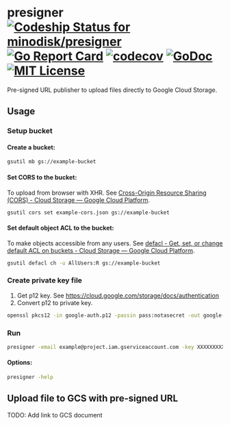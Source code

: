 # presigner [ ![Codeship Status for minodisk/presigner](https://img.shields.io/codeship/7e793c10-01bb-0135-39d5-52a787a130cb/master.svg?style=flat)](https://app.codeship.com/projects/212925) [![Go Report Card](https://goreportcard.com/badge/github.com/minodisk/presigner)](https://goreportcard.com/report/github.com/minodisk/presigner) [![codecov](https://codecov.io/gh/minodisk/presigner/branch/master/graph/badge.svg)](https://codecov.io/gh/minodisk/presigner) [![GoDoc](https://img.shields.io/badge/godoc-reference-5272B4.svg?style=flat)](https://godoc.org/github.com/minodisk/presigner) [![MIT License](http://img.shields.io/badge/license-MIT-blue.svg?style=flat)](LICENSE)

Pre-signed URL publisher to upload files directly to Google Cloud Storage.

## Usage

### Setup bucket

#### Create a bucket:

```sh
gsutil mb gs://example-bucket
```

#### Set CORS to the bucket:

To upload from browser with XHR. See [Cross-Origin Resource Sharing (CORS) - Cloud Storage — Google Cloud Platform](https://cloud.google.com/storage/docs/cross-origin).

```sh
gsutil cors set example-cors.json gs://example-bucket
```

#### Set default object ACL to the bucket:

To make objects accessible from any users. See [defacl - Get, set, or change default ACL on buckets - Cloud Storage — Google Cloud Platform](https://cloud.google.com/storage/docs/gsutil/commands/defacl#ch).

```sh
gsutil defacl ch -u AllUsers:R gs://example-bucket
```

### Create private key file

1. Get p12 key. See https://cloud.google.com/storage/docs/authentication
1. Convert p12 to private key.

```sh
openssl pkcs12 -in google-auth.p12 -passin pass:notasecret -out google-auth.pem -nodes
```

### Run

```sh
presigner -email example@project.iam.gserviceaccount.com -key XXXXXXXXXX -bucket bucket-a -bucket bucket-b
```

#### Options:

```sh
presigner -help
```

## Upload file to GCS with pre-signed URL

TODO: Add link to GCS document
